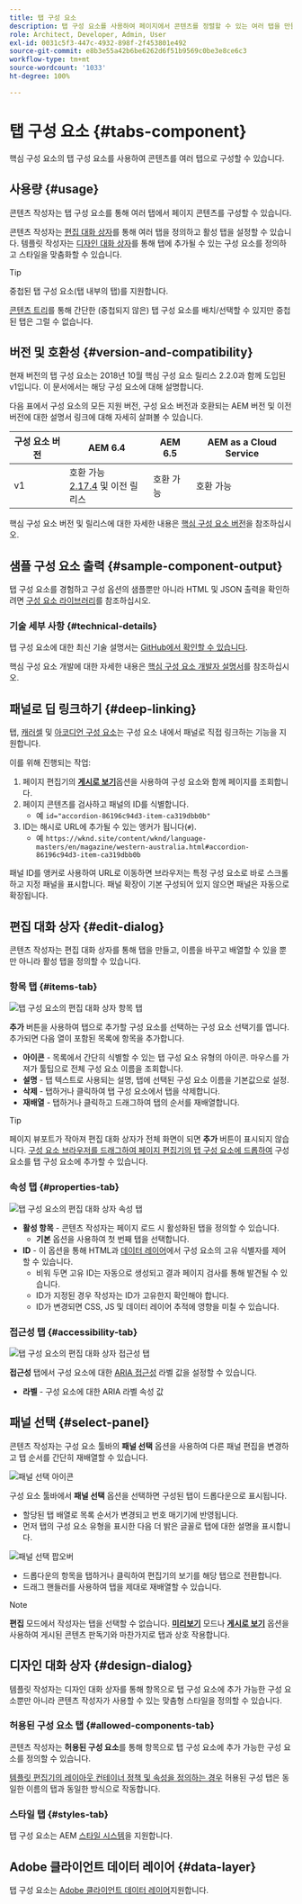 ```yaml
---
title: 탭 구성 요소
description: 탭 구성 요소를 사용하여 페이지에서 콘텐츠를 정렬할 수 있는 여러 탭을 만들 수 있습니다.
role: Architect, Developer, Admin, User
exl-id: 0031c5f3-447c-4932-898f-2f453801e492
source-git-commit: e8b3e55a42b6be6262d6f51b9569c0be3e8ce6c3
workflow-type: tm+mt
source-wordcount: '1033'
ht-degree: 100%

---
```


# 탭 구성 요소 {#tabs-component}

핵심 구성 요소의 탭 구성 요소를 사용하여 콘텐츠를 여러 탭으로 구성할 수 있습니다.

## 사용량 {#usage}

콘텐츠 작성자는 탭 구성 요소를 통해 여러 탭에서 페이지 콘텐츠를 구성할 수 있습니다.

콘텐츠 작성자는 [편집 대화 상자](#edit-dialog)를 통해 여러 탭을 정의하고 활성 탭을 설정할 수 있습니다. 템플릿 작성자는 [디자인 대화 상자](#design-dialog)를 통해 탭에 추가될 수 있는 구성 요소를 정의하고 스타일을 맞춤화할 수 있습니다.

>[!TIP]
>
>중첩된 탭 구성 요소(탭 내부의 탭)를 지원합니다.
>
>[콘텐츠 트리](https://experienceleague.adobe.com/docs/experience-manager-cloud-service/sites/authoring/fundamentals/environment-tools.html#content-tree)를 통해 간단한 (중첩되지 않은) 탭 구성 요소를 배치/선택할 수 있지만 중첩된 탭은 그럴 수 없습니다.

## 버전 및 호환성 {#version-and-compatibility}

현재 버전의 탭 구성 요소는 2018년 10월 핵심 구성 요소 릴리스 2.2.0과 함께 도입된 v1입니다. 이 문서에서는 해당 구성 요소에 대해 설명합니다.

다음 표에서 구성 요소의 모든 지원 버전, 구성 요소 버전과 호환되는 AEM 버전 및 이전 버전에 대한 설명서 링크에 대해 자세히 살펴볼 수 있습니다.

| 구성 요소 버전 | AEM 6.4 | AEM 6.5 | AEM as a Cloud Service |
|--- |--- |--- |---|
| v1 | 호환 가능 <br>[2.17.4](/help/versions.md) 및 이전 릴리스 | 호환 가능 | 호환 가능 |

핵심 구성 요소 버전 및 릴리스에 대한 자세한 내용은 [핵심 구성 요소 버전](/help/versions.md)을 참조하십시오.

## 샘플 구성 요소 출력 {#sample-component-output}

탭 구성 요소를 경험하고 구성 옵션의 샘플뿐만 아니라 HTML 및 JSON 출력을 확인하려면 [구성 요소 라이브러리](https://adobe.com/go/aem_cmp_library_tabs_kr)를 참조하십시오.

### 기술 세부 사항 {#technical-details}

탭 구성 요소에 대한 최신 기술 설명서는 [GitHub에서 확인할 수 있습니다](https://adobe.com/go/aem_cmp_tech_tabs_v1_kr).

핵심 구성 요소 개발에 대한 자세한 내용은 [핵심 구성 요소 개발자 설명서](/help/developing/overview.md)를 참조하십시오.

## 패널로 딥 링크하기 {#deep-linking}

탭, [캐러셀](carousel.md) 및 [아코디언 구성 요소](accordion.md)는 구성 요소 내에서 패널로 직접 링크하는 기능을 지원합니다.

이를 위해 진행되는 작업:

1. 페이지 편집기의 **[게시로 보기](https://experienceleague.adobe.com/docs/experience-manager-cloud-service/sites/authoring/fundamentals/editing-content.html#view-as-published)**&#x200B;옵션을 사용하여 구성 요소와 함께 페이지를 조회합니다.
1. 페이지 콘텐츠를 검사하고 패널의 ID를 식별합니다.
   * 예 `id="accordion-86196c94d3-item-ca319dbb0b"`
1. ID는 해시로 URL에 추가될 수 있는 앵커가 됩니다(`#`).
   * 예 `https://wknd.site/content/wknd/language-masters/en/magazine/western-australia.html#accordion-86196c94d3-item-ca319dbb0b`

패널 ID를 앵커로 사용하여 URL로 이동하면 브라우저는 특정 구성 요소로 바로 스크롤하고 지정 패널을 표시합니다. 패널 확장이 기본 구성되어 있지 않으면 패널은 자동으로 확장됩니다.

## 편집 대화 상자 {#edit-dialog}

콘텐츠 작성자는 편집 대화 상자를 통해 탭을 만들고, 이름을 바꾸고 배열할 수 있을 뿐만 아니라 활성 탭을 정의할 수 있습니다.

### 항목 탭 {#items-tab}

![탭 구성 요소의 편집 대화 상자 항목 탭](/help/assets/tabs-edit-items.png)

**추가** 버튼을 사용하여 탭으로 추가할 구성 요소를 선택하는 구성 요소 선택기를 엽니다. 추가되면 다음 열이 포함된 목록에 항목을 추가합니다.

* **아이콘** - 목록에서 간단히 식별할 수 있는 탭 구성 요소 유형의 아이콘. 마우스를 가져가 툴팁으로 전체 구성 요소 이름을 조회합니다.
* **설명** - 탭 텍스트로 사용되는 설명, 탭에 선택된 구성 요소 이름을 기본값으로 설정.
* **삭제** - 탭하거나 클릭하여 탭 구성 요소에서 탭을 삭제합니다.
* **재배열** - 탭하거나 클릭하고 드래그하여 탭의 순서를 재배열합니다.

>[!TIP]
>
>페이지 뷰포트가 작아져 편집 대화 상자가 전체 화면이 되면 **추가** 버튼이 표시되지 않습니다. [구성 요소 브라우저를 드래그하여 페이지 편집기의 탭 구성 요소에 드롭하여](https://experienceleague.adobe.com/docs/experience-manager-cloud-service/sites/authoring/fundamentals/editing-content.html#inserting-a-component) 구성 요소를 탭 구성 요소에 추가할 수 있습니다.

### 속성 탭 {#properties-tab}

![탭 구성 요소의 편집 대화 상자 속성 탭](/help/assets/tabs-edit-properties.png)

* **활성 항목** - 콘텐츠 작성자는 페이지 로드 시 활성화된 탭을 정의할 수 있습니다.
   * **기본** 옵션을 사용하여 첫 번째 탭을 선택합니다.
* **ID** - 이 옵션을 통해 HTML과 [데이터 레이어](/help/developing/data-layer/overview.md)에서 구성 요소의 고유 식별자를 제어할 수 있습니다.
   * 비워 두면 고유 ID는 자동으로 생성되고 결과 페이지 검사를 통해 발견될 수 있습니다.
   * ID가 지정된 경우 작성자는 ID가 고유한지 확인해야 합니다.
   * ID가 변경되면 CSS, JS 및 데이터 레이어 추적에 영향을 미칠 수 있습니다.

### 접근성 탭 {#accessibility-tab}

![탭 구성 요소의 편집 대화 상자 접근성 탭](/help/assets/tabs-edit-accessibility.png)

**접근성** 탭에서 구성 요소에 대한 [ARIA 접근성](https://www.w3.org/WAI/standards-guidelines/aria/) 라벨 값을 설정할 수 있습니다.

* **라벨** - 구성 요소에 대한 ARIA 라벨 속성 값

## 패널 선택 {#select-panel}

콘텐츠 작성자는 구성 요소 툴바의 **패널 선택** 옵션을 사용하여 다른 패널 편집을 변경하고 탭 순서를 간단히 재배열할 수 있습니다.

![패널 선택 아이콘](/help/assets/select-panel-icon.png)

구성 요소 툴바에서 **패널 선택** 옵션을 선택하면 구성된 탭이 드롭다운으로 표시됩니다.

* 할당된 탭 배열로 목록 순서가 변경되고 번호 매기기에 반영됩니다.
* 먼저 탭의 구성 요소 유형을 표시한 다음 더 밝은 글꼴로 탭에 대한 설명을 표시합니다.

![패널 선택 팝오버](/help/assets/select-panel-popover.png)

* 드롭다운의 항목을 탭하거나 클릭하여 편집기의 보기를 해당 탭으로 전환합니다.
* 드래그 핸들러를 사용하여 탭을 제대로 재배열할 수 있습니다.

>[!NOTE]
>
>**편집** 모드에서 작성자는 탭을 선택할 수 없습니다. **[미리보기](https://experienceleague.adobe.com/docs/experience-manager-cloud-service/sites/authoring/fundamentals/editing-content.html#preview-mode)** 모드나 **[게시로 보기](https://experienceleague.adobe.com/docs/experience-manager-cloud-service/sites/authoring/fundamentals/editing-content.html#view-as-published)** 옵션을 사용하여 게시된 콘텐츠 판독기와 마찬가지로 탭과 상호 작용합니다.

## 디자인 대화 상자 {#design-dialog}

템플릿 작성자는 디자인 대화 상자를 통해 항목으로 탭 구성 요소에 추가 가능한 구성 요소뿐만 아니라 콘텐츠 작성자가 사용할 수 있는 맞춤형 스타일을 정의할 수 있습니다.

### 허용된 구성 요소 탭 {#allowed-components-tab}

콘텐츠 작성자는 **허용된 구성 요소**&#x200B;를 통해 항목으로 탭 구성 요소에 추가 가능한 구성 요소를 정의할 수 있습니다.

[템플릿 편집기의 레이아웃 컨테이너 정책 및 속성을 정의하는 경우](https://experienceleague.adobe.com/docs/experience-manager-cloud-service/sites/authoring/features/templates.html) 허용된 구성 탭은 동일한 이름의 탭과 동일한 방식으로 작동합니다.

### 스타일 탭 {#styles-tab}

탭 구성 요소는 AEM [스타일 시스템](/help/get-started/authoring.md#component-styling)을 지원합니다.

## Adobe 클라이언트 데이터 레이어 {#data-layer}

탭 구성 요소는 [Adobe 클라이언트 데이터 레이어](/help/developing/data-layer/overview.md)지원합니다.
